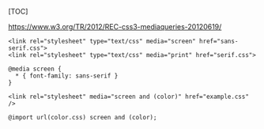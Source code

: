 [TOC]

https://www.w3.org/TR/2012/REC-css3-mediaqueries-20120619/

```
<link rel="stylesheet" type="text/css" media="screen" href="sans-serif.css">
<link rel="stylesheet" type="text/css" media="print" href="serif.css">
```


```
@media screen {
  * { font-family: sans-serif }
}
```


```
<link rel="stylesheet" media="screen and (color)" href="example.css" />
```


```
@import url(color.css) screen and (color);
```

